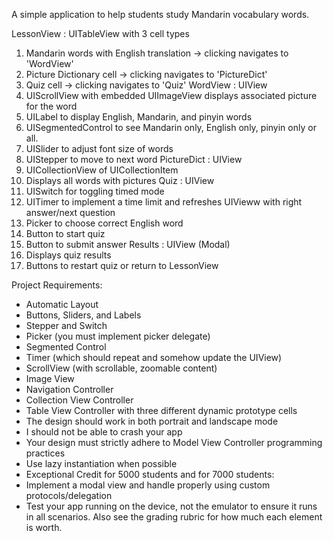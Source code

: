A simple application to help students study Mandarin vocabulary words.

LessonView : UITableView with 3 cell types
  1) Mandarin words with English translation -> clicking navigates to 'WordView'
  2) Picture Dictionary cell -> clicking navigates to 'PictureDict'
  3) Quiz cell -> clicking navigates to 'Quiz'
WordView : UIView
  1) UIScrollView with embedded UIImageView displays associated picture for the word
  2) UILabel to display English, Mandarin, and pinyin words
  3) UISegmentedControl to see Mandarin only, English only, pinyin only or all.
  4) UISlider to adjust font size of words
  5) UIStepper to move to next word
PictureDict : UIView
  1) UICollectionView of UICollectionItem
  2) Displays all words with pictures
Quiz : UIView
  1) UISwitch for toggling timed mode
  2) UITimer to implement a time limit and refreshes UIVieww with right answer/next question
  3) Picker to choose correct English word
  4) Button to start quiz
  5) Button to submit answer
Results : UIView (Modal)
  1) Displays quiz results
  2) Buttons to restart quiz or return to LessonView
 

Project Requirements:

- Automatic Layout 
- Buttons, Sliders, and Labels
- Stepper and Switch
- Picker (you must implement picker delegate)
- Segmented Control
- Timer (which should repeat and somehow update the UIView)
- ScrollView (with scrollable, zoomable content)
- Image View
- Navigation Controller
- Collection View Controller
- Table View Controller with three different dynamic prototype cells
- The design should work in both portrait and landscape mode
- I should not be able to crash your app
- Your design must strictly adhere to Model View Controller programming practices
- Use lazy instantiation when possible
- Exceptional Credit for 5000 students and for 7000 students:
- Implement a modal view and handle properly using custom protocols/delegation
- Test your app running on the device, not the emulator to ensure it runs in all scenarios. Also see the grading rubric for how much each element is worth. 
